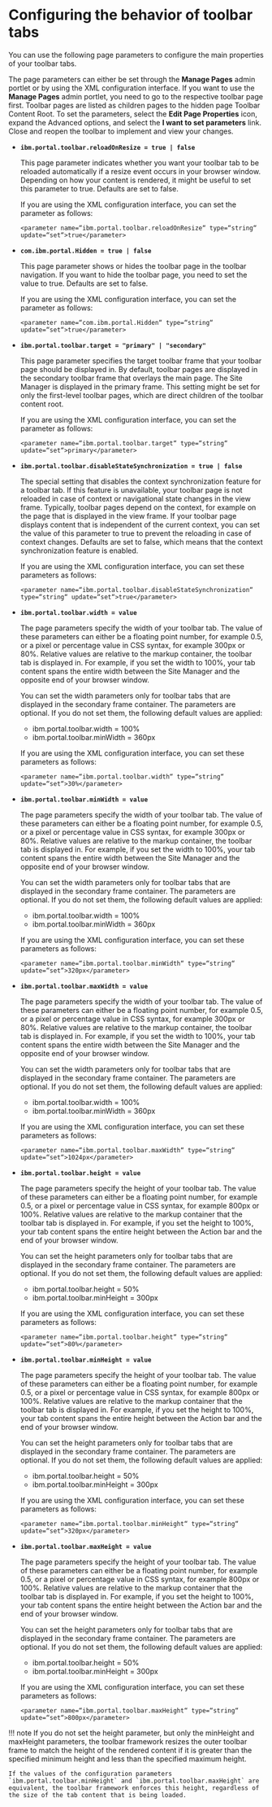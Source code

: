 # Configuring the behavior of toolbar tabs

You can use the following page parameters to configure the main properties of your toolbar tabs.

The page parameters can either be set through the **Manage Pages** admin portlet or by using the XML configuration interface. If you want to use the **Manage Pages** admin portlet, you need to go to the respective toolbar page first. Toolbar pages are listed as children pages to the hidden page Toolbar Content Root. To set the parameters, select the **Edit Page Properties** icon, expand the Advanced options, and select the **I want to set parameters** link. Close and reopen the toolbar to implement and view your changes.

-   **`ibm.portal.toolbar.reloadOnResize = true | false`**

    This page parameter indicates whether you want your toolbar tab to be reloaded automatically if a resize event occurs in your browser window. Depending on how your content is rendered, it might be useful to set this parameter to true. Defaults are set to false.

    If you are using the XML configuration interface, you can set the parameter as follows:

    ```
    <parameter name=“ibm.portal.toolbar.reloadOnResize“ type=“string“ update=“set“>true</parameter>
    ```

-   **`com.ibm.portal.Hidden = true | false`**

    This page parameter shows or hides the toolbar page in the toolbar navigation. If you want to hide the toolbar page, you need to set the value to true. Defaults are set to false.

    If you are using the XML configuration interface, you can set the parameter as follows:

    ```
    <parameter name=“com.ibm.portal.Hidden“ type=“string“ update=“set“>true</parameter>
    ```

-   **`ibm.portal.toolbar.target = "primary" | "secondary"`**

    This page parameter specifies the target toolbar frame that your toolbar page should be displayed in. By default, toolbar pages are displayed in the secondary toolbar frame that overlays the main page. The Site Manager is displayed in the primary frame. This setting might be set for only the first-level toolbar pages, which are direct children of the toolbar content root.

    If you are using the XML configuration interface, you can set the parameter as follows:

    ```
    <parameter name=“ibm.portal.toolbar.target“ type=“string“ update=“set“>primary</parameter>
    ```

-   **`ibm.portal.toolbar.disableStateSynchronization = true | false`**

    The special setting that disables the context synchronization feature for a toolbar tab. If this feature is unavailable, your toolbar page is not reloaded in case of context or navigational state changes in the view frame. Typically, toolbar pages depend on the context, for example on the page that is displayed in the view frame. If your toolbar page displays content that is independent of the current context, you can set the value of this parameter to true to prevent the reloading in case of context changes. Defaults are set to false, which means that the context synchronization feature is enabled.

    If you are using the XML configuration interface, you can set these parameters as follows:

    ```
    <parameter name=“ibm.portal.toolbar.disableStateSynchronization“ type=“string“ update=“set“>true</parameter>
    ```

-   **`ibm.portal.toolbar.width = value`**

    The page parameters specify the width of your toolbar tab. The value of these parameters can either be a floating point number, for example 0.5, or a pixel or percentage value in CSS syntax, for example 300px or 80%. Relative values are relative to the markup container, the toolbar tab is displayed in. For example, if you set the width to 100%, your tab content spans the entire width between the Site Manager and the opposite end of your browser window.

    You can set the width parameters only for toolbar tabs that are displayed in the secondary frame container. The parameters are optional. If you do not set them, the following default values are applied:

    -   ibm.portal.toolbar.width = 100%
    -   ibm.portal.toolbar.minWidth = 360px

    If you are using the XML configuration interface, you can set these parameters as follows:

    ```
    <parameter name=“ibm.portal.toolbar.width“ type=“string“ update=“set“>30%</parameter>
    ```

-   **`ibm.portal.toolbar.minWidth = value`**

    The page parameters specify the width of your toolbar tab. The value of these parameters can either be a floating point number, for example 0.5, or a pixel or percentage value in CSS syntax, for example 300px or 80%. Relative values are relative to the markup container, the toolbar tab is displayed in. For example, if you set the width to 100%, your tab content spans the entire width between the Site Manager and the opposite end of your browser window.

    You can set the width parameters only for toolbar tabs that are displayed in the secondary frame container. The parameters are optional. If you do not set them, the following default values are applied:

    -   ibm.portal.toolbar.width = 100%
    -   ibm.portal.toolbar.minWidth = 360px

    If you are using the XML configuration interface, you can set these parameters as follows:

    ```
    <parameter name=“ibm.portal.toolbar.minWidth“ type=“string“ update=“set“>320px</parameter>
    ```

-   **`ibm.portal.toolbar.maxWidth = value`**

    The page parameters specify the width of your toolbar tab. The value of these parameters can either be a floating point number, for example 0.5, or a pixel or percentage value in CSS syntax, for example 300px or 80%. Relative values are relative to the markup container, the toolbar tab is displayed in. For example, if you set the width to 100%, your tab content spans the entire width between the Site Manager and the opposite end of your browser window.

    You can set the width parameters only for toolbar tabs that are displayed in the secondary frame container. The parameters are optional. If you do not set them, the following default values are applied:

    -   ibm.portal.toolbar.width = 100%
    -   ibm.portal.toolbar.minWidth = 360px

    If you are using the XML configuration interface, you can set these parameters as follows:

    ```
    <parameter name=“ibm.portal.toolbar.maxWidth“ type=“string“ update=“set“>1024px</parameter>
    ```

-   **`ibm.portal.toolbar.height = value`**

    The page parameters specify the height of your toolbar tab. The value of these parameters can either be a floating point number, for example 0.5, or a pixel or percentage value in CSS syntax, for example 800px or 100%. Relative values are relative to the markup container that the toolbar tab is displayed in. For example, if you set the height to 100%, your tab content spans the entire height between the Action bar and the end of your browser window.

    You can set the height parameters only for toolbar tabs that are displayed in the secondary frame container. The parameters are optional. If you do not set them, the following default values are applied:

    -   ibm.portal.toolbar.height = 50%
    -   ibm.portal.toolbar.minHeight = 300px

    If you are using the XML configuration interface, you can set these parameters as follows:

    ```
    <parameter name=“ibm.portal.toolbar.height“ type=“string“ update=“set“>80%</parameter>
    ```

-   **`ibm.portal.toolbar.minHeight = value`**

    The page parameters specify the height of your toolbar tab. The value of these parameters can either be a floating point number, for example 0.5, or a pixel or percentage value in CSS syntax, for example 800px or 100%. Relative values are relative to the markup container that the toolbar tab is displayed in. For example, if you set the height to 100%, your tab content spans the entire height between the Action bar and the end of your browser window.

    You can set the height parameters only for toolbar tabs that are displayed in the secondary frame container. The parameters are optional. If you do not set them, the following default values are applied:

    -   ibm.portal.toolbar.height = 50%
    -   ibm.portal.toolbar.minHeight = 300px

    If you are using the XML configuration interface, you can set these parameters as follows:

    ```
    <parameter name=“ibm.portal.toolbar.minHeight“ type=“string“ update=“set“>320px</parameter>
    ```

-   **`ibm.portal.toolbar.maxHeight = value`**

    The page parameters specify the height of your toolbar tab. The value of these parameters can either be a floating point number, for example 0.5, or a pixel or percentage value in CSS syntax, for example 800px or 100%. Relative values are relative to the markup container that the toolbar tab is displayed in. For example, if you set the height to 100%, your tab content spans the entire height between the Action bar and the end of your browser window.

    You can set the height parameters only for toolbar tabs that are displayed in the secondary frame container. The parameters are optional. If you do not set them, the following default values are applied:

    -   ibm.portal.toolbar.height = 50%
    -   ibm.portal.toolbar.minHeight = 300px
    
    If you are using the XML configuration interface, you can set these parameters as follows:

    ```
    <parameter name=“ibm.portal.toolbar.maxHeight“ type=“string“ update=“set“>800px</parameter>
    ```


!!! note
    If you do not set the height parameter, but only the minHeight and maxHeight parameters, the toolbar framework resizes the outer toolbar frame to match the height of the rendered content if it is greater than the specified minimum height and less than the specified maximum height.

    If the values of the configuration parameters `ibm.portal.toolbar.minHeight` and `ibm.portal.toolbar.maxHeight` are equivalent, the toolbar framework enforces this height, regardless of the size of the tab content that is being loaded.


